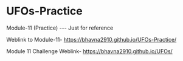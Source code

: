 # UFOs-Practice

Module-11 (Practice) --- Just for reference

Weblink to Module-11- https://bhavna2910.github.io/UFOs-Practice/

Module 11 Challenge Weblink- https://bhavna2910.github.io/UFOs/

